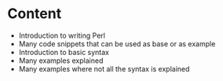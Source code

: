 # Content

* Introduction to writing Perl
* Many code snippets that can be used as base or as example
* Introduction to basic syntax
* Many examples explained
* Many examples where not all the syntax is explained


